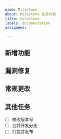 ```yaml
---
name: Milestone
about: Milestone 任务列表
title: milestone
labels: documentation
assignees: ''

---
```


## 新增功能
## 漏洞修复
## 常规更改
## 其他任务
- [ ] 修改版本号
- [ ] 合并开发分支
- [ ] 打包并发布

